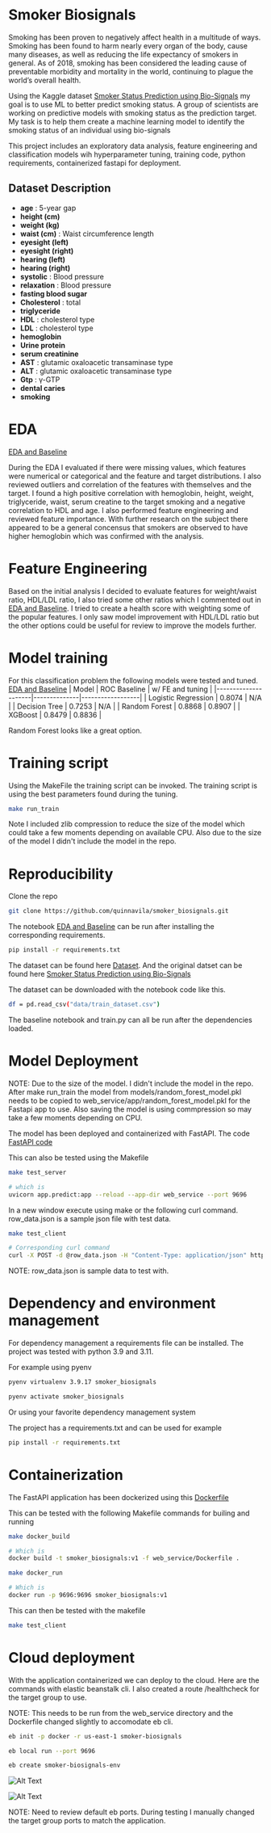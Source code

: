 # Smoker Biosignals

Smoking has been proven to negatively affect health in a multitude of ways. Smoking has been found to harm nearly every organ of the body, cause many diseases, as well as reducing the life expectancy of smokers in general. As of 2018, smoking has been considered the leading cause of preventable morbidity and mortality in the world, continuing to plague the world’s overall health.

 Using the Kaggle dataset [Smoker Status Prediction using Bio-Signals](https://www.kaggle.com/datasets/gauravduttakiit/smoker-status-prediction-using-biosignals) my goal is to use ML to better predict smoking status. A group of scientists are working on predictive models with smoking status as the prediction target. My task is to help them create a machine learning model to identify the smoking status of an individual using bio-signals

This project includes an exploratory data analysis, feature engineering and classification models wih hyperparameter tuning, training code, python requirements, containerized fastapi for deployment.

## Dataset Description
- **age** : 5-year gap
- **height (cm)**
- **weight (kg)**
- **waist (cm)** : Waist circumference length
- **eyesight (left)**
- **eyesight (right)**
- **hearing (left)**
- **hearing (right)**
- **systolic** : Blood pressure
- **relaxation** : Blood pressure
- **fasting blood sugar**
- **Cholesterol** : total
- **triglyceride**
- **HDL** : cholesterol type
- **LDL** : cholesterol type
- **hemoglobin**
- **Urine protein**
- **serum creatinine**
- **AST** : glutamic oxaloacetic transaminase type
- **ALT** : glutamic oxaloacetic transaminase type
- **Gtp** : γ-GTP
- **dental caries**
- **smoking**

# EDA
[EDA and Baseline](baseline.ipynb)

During the EDA I evaluated if there were missing values, which features were numerical or categorical and the feature and target distributions. I also reviewed outliers and correlation of the features with themselves and the target. I found a high positive correlation with hemoglobin, height, weight, triglyceride, waist, serum creatine to the target smoking and a negative correlation to HDL and age. I also performed feature engineering and reviewed feature importance. With further research on the subject there appeared to be a general concensus that smokers are observed to have higher hemoglobin which was confirmed with the analysis.

# Feature Engineering
Based on the initial analysis I decided to evaluate features for weight/waist ratio, HDL/LDL ratio, I also tried some other ratios which I commented out in [EDA and Baseline](baseline.ipynb). I tried to create a health score with weighting some of the popular features. I only saw model improvement with HDL/LDL ratio but the other options could be useful for review to improve the models further.

# Model training
For this classification problem the following models were tested and tuned. [EDA and Baseline](baseline.ipynb)
| Model               | ROC Baseline | w/ FE and tuning |
|---------------------|--------------|------------------|
| Logistic Regression | 0.8074       |   N/A            |
| Decision Tree       | 0.7253       |   N/A            |
| Random Forest       | 0.8868       | 0.8907           |
| XGBoost             | 0.8479       | 0.8836           |

Random Forest looks like a great option.

# Training script
Using the MakeFile the training script can be invoked. The training script is using the best parameters found during the tuning.
```bash
make run_train
```

Note I included zlib compression to reduce the size of the model which could take a few moments depending on available CPU. Also due to the size of the model I didn't include the model in the repo.
# Reproducibility
Clone the repo 
```bash
git clone https://github.com/quinnavila/smoker_biosignals.git
```

The notebook [EDA and Baseline](baseline.ipynb) can be run after installing the corresponding requirements.
```bash
pip install -r requirements.txt
```

The dataset can be found here [Dataset](data/train_dataset.csv). And the original datset can be found here [Smoker Status Prediction using Bio-Signals](https://www.kaggle.com/datasets/gauravduttakiit/smoker-status-prediction-using-biosignals)

The dataset can be downloaded with the notebook code like this.
```bash
df = pd.read_csv("data/train_dataset.csv")
```

The baseline notebook and train.py can all be run after the dependencies loaded. 

# Model Deployment

NOTE: Due to the size of the model. I didn't include the model in the repo. After make run_train the model from models/random_forest_model.pkl needs to be copied to web_service/app/random_forest_model.pkl for the Fastapi app to use. Also saving the model is using commpression so may take a few moments depending on CPU.

The model has been deployed and containerized with FastAPI. The code [FastAPI code](web_service/app/predict.py)

This can also be tested using the Makefile
```bash
make test_server

# which is
uvicorn app.predict:app --reload --app-dir web_service --port 9696
```

In a new window execute using make or the following curl command. row_data.json is a sample json file with test data. 
```bash
make test_client

# Corresponding curl command
curl -X POST -d @row_data.json -H "Content-Type: application/json" http://localhost:9696/predict
```
NOTE: row_data.json is sample data to test with. 

# Dependency and environment management
For dependency management a requirements file can be installed. The project was tested with python 3.9 and 3.11.

For example using pyenv
```bash
pyenv virtualenv 3.9.17 smoker_biosignals

pyenv activate smoker_biosignals
```
Or using your favorite dependency management system

The project has a requirements.txt and can be used for example
```bash
pip install -r requirements.txt
```

# Containerization
The FastAPI application has been dockerized using this [Dockerfile](web_service/Dockerfile)

This can be tested with the following Makefile commands for builing and running

```bash
make docker_build

# Which is
docker build -t smoker_biosignals:v1 -f web_service/Dockerfile .
```

```bash
make docker_run

# Which is
docker run -p 9696:9696 smoker_biosignals:v1
```

This can then be tested with the makefile
```bash
make test_client
```

# Cloud deployment
With the application containerized we can deploy to the cloud. Here are the commands with elastic beanstalk cli. I also created a route /healthcheck for the target group to use.

NOTE: This needs to be run from the web_service directory and the Dockerfile changed slightly to accomodate eb cli.
```bash
eb init -p docker -r us-east-1 smoker-biosignals

eb local run --port 9696

eb create smoker-biosignals-env
```


![Alt Text](images/eb_create.png)


![Alt Text](images/eb_env.png)

NOTE: Need to review default eb ports. During testing I manually changed the target group ports to match the application.